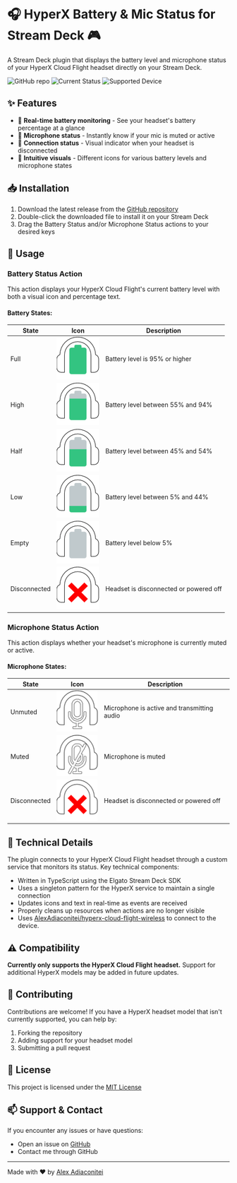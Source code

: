 # 🎧 HyperX Battery & Mic Status for Stream Deck 🎮

A Stream Deck plugin that displays the battery level and microphone status of your HyperX Cloud Flight headset directly on your Stream Deck.

![GitHub repo](https://img.shields.io/badge/GitHub-AlexAdiaconitei%2FHyperXBattery-blue?logo=github)
![Current Status](https://img.shields.io/badge/status-working-brightgreen)
![Supported Device](https://img.shields.io/badge/supports-HyperX%20Cloud%20Flight-red)

## ✨ Features

- 🔋 **Real-time battery monitoring** - See your headset's battery percentage at a glance
- 🎤 **Microphone status** - Instantly know if your mic is muted or active
- 🔌 **Connection status** - Visual indicator when your headset is disconnected
- 🎨 **Intuitive visuals** - Different icons for various battery levels and microphone states

## 📥 Installation

1. Download the latest release from the [GitHub repository](https://github.com/AlexAdiaconitei/HyperXBattery/releases)
2. Double-click the downloaded file to install it on your Stream Deck
3. Drag the Battery Status and/or Microphone Status actions to your desired keys

## 🎯 Usage

### Battery Status Action

This action displays your HyperX Cloud Flight's current battery level with both a visual icon and percentage text.

#### Battery States:

| State | Icon | Description |
|-------|------|-------------|
| Full | ![Full](com.alexadiaconitei.hyperxbattery.sdPlugin/imgs/actions/battery-status/full.png) | Battery level is 95% or higher |
| High | ![High](com.alexadiaconitei.hyperxbattery.sdPlugin/imgs/actions/battery-status/high.png) | Battery level between 55% and 94% |
| Half | ![Half](com.alexadiaconitei.hyperxbattery.sdPlugin/imgs/actions/battery-status/half.png) | Battery level between 45% and 54% |
| Low | ![Low](com.alexadiaconitei.hyperxbattery.sdPlugin/imgs/actions/battery-status/low.png) | Battery level between 5% and 44% |
| Empty | ![Empty](com.alexadiaconitei.hyperxbattery.sdPlugin/imgs/actions/battery-status/empty.png) | Battery level below 5% |
| Disconnected | ![Disconnected](com.alexadiaconitei.hyperxbattery.sdPlugin/imgs/actions/battery-status/disconnected.png) | Headset is disconnected or powered off |

### Microphone Status Action

This action displays whether your headset's microphone is currently muted or active.

#### Microphone States:

| State | Icon | Description |
|-------|------|-------------|
| Unmuted | ![Unmuted](com.alexadiaconitei.hyperxbattery.sdPlugin/imgs/actions/microphone-status/unmuted.png) | Microphone is active and transmitting audio |
| Muted | ![Muted](com.alexadiaconitei.hyperxbattery.sdPlugin/imgs/actions/microphone-status/muted.png) | Microphone is muted |
| Disconnected | ![Disconnected](com.alexadiaconitei.hyperxbattery.sdPlugin/imgs/actions/microphone-status/disconnected.png) | Headset is disconnected or powered off |

## 🔧 Technical Details

The plugin connects to your HyperX Cloud Flight headset through a custom service that monitors its status. Key technical components:

- Written in TypeScript using the Elgato Stream Deck SDK
- Uses a singleton pattern for the HyperX service to maintain a single connection
- Updates icons and text in real-time as events are received
- Properly cleans up resources when actions are no longer visible
- Uses [AlexAdiaconitei/hyperx-cloud-flight-wireless](https://github.com/AlexAdiaconitei/hyperx-cloud-flight-wireless) to connect to the device.

## ⚠️ Compatibility

**Currently only supports the HyperX Cloud Flight headset.** Support for additional HyperX models may be added in future updates.

## 🤝 Contributing

Contributions are welcome! If you have a HyperX headset model that isn't currently supported, you can help by:

1. Forking the repository
2. Adding support for your headset model
3. Submitting a pull request

## 📜 License

This project is licensed under the [MIT License](LICENSE)

## 📫 Support & Contact

If you encounter any issues or have questions:
- Open an issue on [GitHub](https://github.com/AlexAdiaconitei/HyperXBattery/issues)
- Contact me through GitHub

---

Made with ❤️ by [Alex Adiaconitei](https://github.com/AlexAdiaconitei)